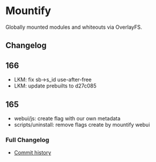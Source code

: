 # Mountify
Globally mounted modules and whiteouts via OverlayFS.

## Changelog
## 166
- LKM: fix sb->s_id use-after-free
- LKM: update prebuilts to d27c085

## 165
- webui/js: create flag with our own metadata
- scripts/uninstall: remove flags create by mountify webui

### Full Changelog
- [Commit history](https://github.com/backslashxx/mountify/commits/master/)
